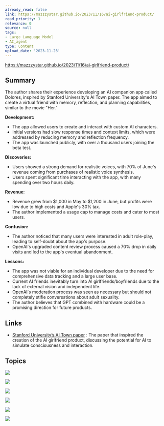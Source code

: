 ```yaml
---
already_read: false
link: https://mazzzystar.github.io/2023/11/16/ai-girlfriend-product/
read_priority: 1
relevance: 0
source: null
tags:
- Large_Language_Model
- AI_agent
type: Content
upload_date: '2023-11-23'
---
```


https://mazzzystar.github.io/2023/11/16/ai-girlfriend-product/
## Summary

The author shares their experience developing an AI companion app called Dolores, inspired by Stanford University's AI Town paper. The app aimed to create a virtual friend with memory, reflection, and planning capabilities, similar to the movie "Her."

**Development:**
- The app allowed users to create and interact with custom AI characters.
- Initial versions had slow response times and context limits, which were addressed by reducing memory and reflection frequency.
- The app was launched publicly, with over a thousand users joining the beta test.

**Discoveries:**
- Users showed a strong demand for realistic voices, with 70% of June's revenue coming from purchases of realistic voice synthesis.
- Users spent significant time interacting with the app, with many spending over two hours daily.

**Revenue:**
- Revenue grew from $1,000 in May to $1,200 in June, but profits were low due to high costs and Apple's 30% tax.
- The author implemented a usage cap to manage costs and cater to most users.

**Confusion:**
- The author noticed that many users were interested in adult role-play, leading to self-doubt about the app's purpose.
- OpenAI's upgraded content review process caused a 70% drop in daily visits and led to the app's eventual abandonment.

**Lessons:**
- The app was not viable for an individual developer due to the need for comprehensive data tracking and a large user base.
- Current AI friends inevitably turn into AI girlfriends/boyfriends due to the lack of external vision and independent life.
- OpenAI's moderation process was seen as necessary but should not completely stifle conversations about adult sexuality.
- The author believes that GPT combined with hardware could be a promising direction for future products.
## Links

- [Stanford University’s AI Town paper](https://arxiv.org/abs/2304.03442) : The paper that inspired the creation of the AI girlfriend product, discussing the potential for AI to simulate consciousness and interaction.

## Topics

![](topics/Concept/AI%20Town)

![](topics/Concept/AI%20Friend)

![](topics/Concept/AI%20Girlfriend)

![](topics/Concept/AI%20Agents)

![](topics/Concept/AI%20Moderation)

![](topics/Concept/AI%20Content%20Review)